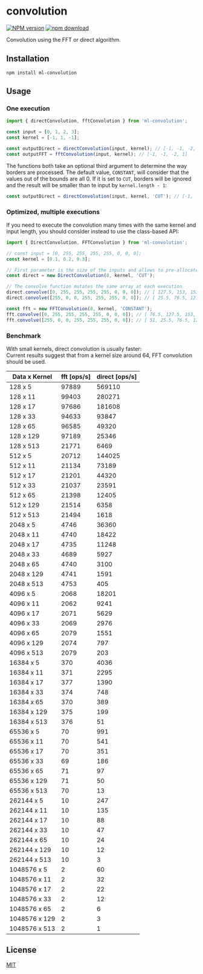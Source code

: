 # convolution

[![NPM version][npm-image]][npm-url]
[![npm download][download-image]][download-url]

Convolution using the FFT or direct algorithm.

## Installation

```console
npm install ml-convolution
```

## Usage

### One execution

```js
import { directConvolution, fftConvolution } from 'ml-convolution';

const input = [0, 1, 2, 3];
const kernel = [-1, 1, -1];

const outputDirect = directConvolution(input, kernel); // [-1, -1, -2, 1]
const outputFFT = fftConvolution(input, kernel); // [-1, -1, -2, 1]
```

The functions both take an optional third argument to determine the way borders
are processed. The default value, `CONSTANT`, will consider that the values out
of the bounds are all 0. If it is set to `CUT`, borders will be ignored and the
result will be smaller than te input by `kernel.length - 1`:

```js
const outputDirect = directConvolution(input, kernel, 'CUT'); // [-1, -2]
```

### Optimized, multiple executions

If you need to execute the convolution many times with the same kernel and input
length, you should consider instead to use the class-based API:

```js
import { DirectConvolution, FFTConvolution } from 'ml-convolution';

// const input = [0, 255, 255, 255, 255, 0, 0, 0];
const kernel = [0.1, 0.2, 0.3];

// First parameter is the size of the inputs and allows to pre-allocate an array with the correct size
const direct = new DirectConvolution(8, kernel, 'CUT');

// The convolve function mutates the same array at each execution
direct.convolve([0, 255, 255, 255, 255, 0, 0, 0]); // [ 127.5, 153, 153, 76.5, 25.5, 0 ]
direct.convolve([255, 0, 0, 255, 255, 255, 0, 0]); // [ 25.5, 76.5, 127.5, 153, 76.5, 25.5 ]

const fft = new FFTConvolution(8, kernel, 'CONSTANT');
fft.convolve([0, 255, 255, 255, 255, 0, 0, 0]); // [ 76.5, 127.5, 153, 153, 76.5, 25.5, 0, 0 ]
fft.convolve([255, 0, 0, 255, 255, 255, 0, 0]); // [ 51, 25.5, 76.5, 127.5, 153, 76.5, 25.5, 0 ]
```

### Benchmark

With small kernels, direct convolution is usually faster:  
Current results suggest that from a kernel size around 64, FFT convolution should be used.

| Data x Kernel | fft [ops/s] | direct [ops/s] |
| ------------- | ----------- | -------------- |
| 128 x 5       | 97889       | 569110         |
| 128 x 11      | 99403       | 280271         |
| 128 x 17      | 97686       | 181608         |
| 128 x 33      | 94633       | 93847          |
| 128 x 65      | 96585       | 49320          |
| 128 x 129     | 97189       | 25346          |
| 128 x 513     | 21771       | 6469           |
| 512 x 5       | 20712       | 144025         |
| 512 x 11      | 21134       | 73189          |
| 512 x 17      | 21201       | 44320          |
| 512 x 33      | 21037       | 23591          |
| 512 x 65      | 21398       | 12405          |
| 512 x 129     | 21514       | 6358           |
| 512 x 513     | 21494       | 1618           |
| 2048 x 5      | 4746        | 36360          |
| 2048 x 11     | 4740        | 18422          |
| 2048 x 17     | 4735        | 11248          |
| 2048 x 33     | 4689        | 5927           |
| 2048 x 65     | 4740        | 3100           |
| 2048 x 129    | 4741        | 1591           |
| 2048 x 513    | 4753        | 405            |
| 4096 x 5      | 2068        | 18201          |
| 4096 x 11     | 2062        | 9241           |
| 4096 x 17     | 2071        | 5629           |
| 4096 x 33     | 2069        | 2976           |
| 4096 x 65     | 2079        | 1551           |
| 4096 x 129    | 2074        | 797            |
| 4096 x 513    | 2079        | 203            |
| 16384 x 5     | 370         | 4036           |
| 16384 x 11    | 371         | 2295           |
| 16384 x 17    | 377         | 1390           |
| 16384 x 33    | 374         | 748            |
| 16384 x 65    | 370         | 389            |
| 16384 x 129   | 375         | 199            |
| 16384 x 513   | 376         | 51             |
| 65536 x 5     | 70          | 991            |
| 65536 x 11    | 70          | 541            |
| 65536 x 17    | 70          | 351            |
| 65536 x 33    | 69          | 186            |
| 65536 x 65    | 71          | 97             |
| 65536 x 129   | 71          | 50             |
| 65536 x 513   | 70          | 13             |
| 262144 x 5    | 10          | 247            |
| 262144 x 11   | 10          | 135            |
| 262144 x 17   | 10          | 88             |
| 262144 x 33   | 10          | 47             |
| 262144 x 65   | 10          | 24             |
| 262144 x 129  | 10          | 12             |
| 262144 x 513  | 10          | 3              |
| 1048576 x 5   | 2           | 60             |
| 1048576 x 11  | 2           | 32             |
| 1048576 x 17  | 2           | 22             |
| 1048576 x 33  | 2           | 12             |
| 1048576 x 65  | 2           | 6              |
| 1048576 x 129 | 2           | 3              |
| 1048576 x 513 | 2           | 1              |

## License

[MIT](./LICENSE)

[npm-image]: https://img.shields.io/npm/v/ml-convolution.svg?style=flat-square
[npm-url]: https://npmjs.org/package/ml-convolution
[download-image]: https://img.shields.io/npm/dm/ml-convolution.svg?style=flat-square
[download-url]: https://npmjs.org/package/ml-convolution

